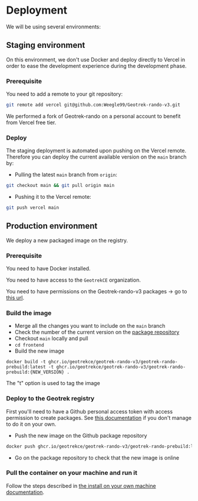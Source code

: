 # Deployment

We will be using several environments:

## Staging environment

On this environment, we don't use Docker and deploy directly to Vercel in order to ease the development experience during the development phase.

### Prerequisite

You need to add a remote to your git repository:

```bash
git remote add vercel git@github.com:Weegle99/Geotrek-rando-v3.git
```

We performed a fork of Geotrek-rando on a personal account to benefit from Vercel free tier.

### Deploy

The staging deployment is automated upon pushing on the Vercel remote. Therefore you can deploy the current available version on the `main` branch by:

- Pulling the latest `main` branch from `origin`:

```bash
git checkout main && git pull origin main
```

- Pushing it to the Vercel remote:

```bash
git push vercel main
```

## Production environment

We deploy a new packaged image on the registry.

### Prerequisite

You need to have Docker installed.

You need to have access to the `GeotrekCE` organization.

You need to have permissions on the Geotrek-rando-v3 packages -> go to [this url](https://github.com/orgs/GeotrekCE/packages/container/geotrek-rando-v3%2Fgeotrek-rando-prebuild/settings).

### Build the image

- Merge all the changes you want to include on the `main` branch
- Check the number of the current version on the [package repository](https://github.com/orgs/GeotrekCE/packages/container/package/geotrek-rando-v3%2Fgeotrek-rando-prebuild)
- Checkout `main` locally and pull
- `cd frontend`
- Build the new image
```
docker build -t ghcr.io/geotrekce/geotrek-rando-v3/geotrek-rando-prebuild:latest -t ghcr.io/geotrekce/geotrek-rando-v3/geotrek-rando-prebuild:{NEW_VERSION} .
```
The "t" option is used to tag the image

### Deploy to the Geotrek registry

First you'll need to have a Github personal access token with access permission to create packages. See [this documentation](https://docs.github.com/en/packages/guides/migrating-to-github-container-registry-for-docker-images#authenticating-with-the-container-registry) if you don't manage to do it on your own.

- Push the new image on the Github package repository
```bash
docker push ghcr.io/geotrekce/geotrek-rando-v3/geotrek-rando-prebuild:latest && docker push ghcr.io/geotrekce/geotrek-rando-v3/geotrek-rando-prebuild:{NEW_VERSION}
```

- Go on the package repository to check that the new image is online

### Pull the container on your machine and run it

Follow the steps described in [the install on your own machine documentation](./installation.md).
